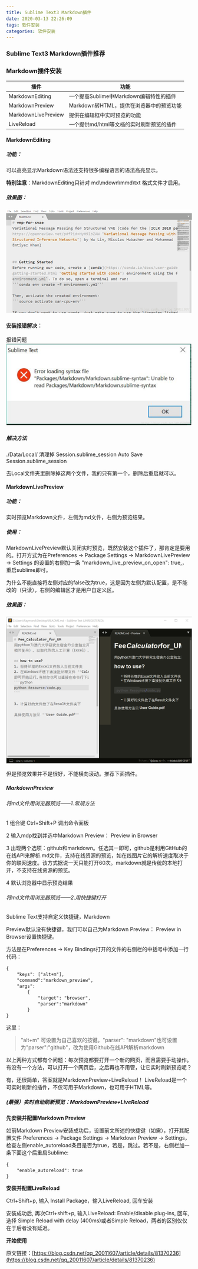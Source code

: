 ```yaml
---
title: Sublime Text3 Markdown插件
date: 2020-03-13 22:26:09
tags: 软件安装
categories: 软件安装
---
```

### Sublime Text3 Markdown插件推荐
<!--more-->

### Markdown插件安装

|插件|功能|
|----|-----|
|MarkdownEditing|一个提高Sublime中Markdown编辑特性的插件|
|MarkdownPreview|Markdown转HTML，提供在浏览器中的预览功能|
|MarkdownLivePreview|提供在编辑框中实时预览的功能|
|LiveReload|一个提供md/html等文档的实时刷新预览的插件|

#### MarkdownEditing
##### 功能：
可以高亮显示Markdown语法还支持很多编程语言的语法高亮显示。

**特别注意**：MarkdownEditing只针对 md\mdown\mmd\txt 格式文件才启用。

##### 效果图：
![2c15bc4a4995c73ffedb34f232b4af24.png](./Sublime-Text3-Markdown插件/01.png)

#### 安装报错解决：
报错问题
![65ed9cb9ead31696bfbf1192852fa61b.png](./Sublime-Text3-Markdown插件/02.png)

##### 解决方法

./Data/Local/ 清理掉
Session.sublime_session
Auto Save Session.sublime_session

去Local文件夹里删除掉这两个文件，我的只有第一个，删除后重启就可以。

#### MarkdownLivePreview

##### 功能：

实时预览Markdown文件，左侧为md文件，右侧为预览结果。

##### 使用：

MarkdownLivePreview默认关闭实时预览，既然安装这个插件了，那肯定是要用的。打开方式为在Preferences -> Package Settings -> MarkdownLivePreview -> Settings 的设置的右侧加一条 "markdown_live_preview_on_open": true,，重启sublime即可。

为什么不能直接将左侧对应的false改为true，这是因为左侧为默认配置，是不能改的（只读），右侧的编辑区才是用户自定义区。

##### 效果图：

![219e1ca6d2f5d2d1ac54fa50e086acb3.png](./Sublime-Text3-Markdown插件/03.png)

但是预览效果并不是很好，不能横向滚动。推荐下面插件。

##### MarkdownPreview

###### 将md文件用浏览器预览——1.常规方法

1 组合键 Ctrl+Shift+P 调出命令面板

2 输入mdp找到并选中Markdown Preview： Preview in Browser

3 出现两个选项：github和markdown。任选其一即可，github是利用GitHub的在线API来解析.md文件，支持在线资源的预览，如在线图片它的解析速度取决于你的联网速度。该方式据说一天只能打开60次。markdown就是传统的本地打开，不支持在线资源的预览。

4 默认浏览器中显示预览结果

###### 将md文件用浏览器预览——2.用快捷键打开

Sublime Text支持自定义快捷键，Markdown 

Preview默认没有快捷键，我们可以自己为Markdown Preview： Preview in Browser设置快捷键。

方法是在Preferences -> Key Bindings打开的文件的右侧栏的中括号中添加一行代码：

```
{ 
    "keys": ["alt+m"],  
    "command":"markdown_preview",
    "args": 
        {
            "target": "browser",      
            "parser":"markdown"
        }  
}
```

这里：
> "alt+m" 可设置为自己喜欢的按键。"parser": "markdown"也可设置为"parser":"github"，改为使用Github在线API解析markdown

以上两种方式都有个问题：每次预览都要打开一个新的网页，而且需要手动操作。有没有一个方法，可以打开一个网页后，之后再也不用管，让它实时刷新预览呢？

有，还很简单，答案就是MarkdownPreview+LiveReload！
LiveReload是一个可实时刷新的插件，不仅可用于Markdown，也可用于HTML等。

##### (最强）实时自动刷新预览：MarkdownPreview+LiveReload
**先安装并配置Markdown Preview**

如前Markdown Preview安装成功后，设置前文所述的快捷键（如需），打开其配置文件 Preferences -> Package Settings -> Markdown Preview -> Settings，检查左侧enable_autoreload条目是否为true，若是，跳过。若不是，右侧栏加一条下面这个后重启Sublime:
```
{
    "enable_autoreload": true
}
```
**安装并配置LiveReload**

Ctrl+Shift+p, 输入 Install Package，输入LiveReload, 回车安装

安装成功后, 再次Ctrl+shift+p, 输入LiveReload: Enable/disable plug-ins, 回车, 选择 Simple Reload with delay (400ms)或者Simple Reload，两者的区别仅仅在于后者没有延迟。

**开始使用**

原文链接：[https://blog.csdn.net/qq_20011607/article/details/81370236](https://blog.csdn.net/qq_20011607/article/details/81370236)

